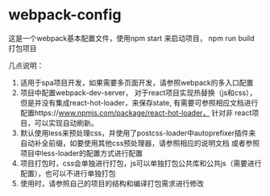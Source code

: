# webpack-config

这是一个webpack基本配置文件，使用npm start 来启动项目， npm run build 打包项目

几点说明：
1. 适用于spa项目开发，如果需要多页面开发，请参照webpack的多入口配置
2. 项目中配置webpack-dev-server， 对于react项目实现热替换（js和css），但是并没有集成react-hot-loader，来保存state,
   有需要可参照相应文档进行配置https://www.npmjs.com/package/react-hot-loader， 针对非 react项目，可以实现自动刷新。
3. 默认使用less来预处理css，并使用了postcss-loader中autoprefixer插件来自动补全前缀，如要使用其他css预处理器，请参照相应的说明文档
   或者参照项目中less-loader的配置方式进行配置
4. 项目打包时，css会单独进行打包，js可以单独打包公共库和公共js（需要进行配置），也可以不进行单独打包
5. 使用时，请参照自己的项目的结构和编译打包需求进行修改
